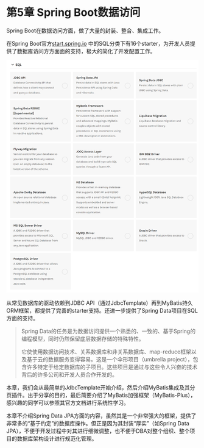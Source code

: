 # 第5章 Spring Boot数据访问

Spring Boot在数据访问方面，做了大量的封装、整合、集成工作。

在Spring Boot官方[start.spring.io](http://start.spring.io/) 中的SQL分类下有16个starter，为开发人员提供了数据库访问方方面面的支持，极大的简化了开发配置工作。

![image-20191116220043447](images/image-20191116220043447.png)

从常见数据库的驱动依赖到JDBC API（通过JdbcTemplate）再到MyBatis持久ORM框架，都提供了完善的starter支持。还进一步提供了Spring Data项目在SQL方面的支持。

> Spring Data的任务是为数据访问提供一个熟悉的、一致的、基于Spring的编程模型，同时仍然保留底层数据存储的特殊特性。
>
> 它使使用数据访问技术、关系数据库和非关系数据库、map-reduce框架以及基于云的数据服务变得容易。这是一个伞形项目（umbrella project），包含许多特定于给定数据库的子项目。这些项目是通过与这些令人兴奋的技术背后的许多公司和开发人员合作开发的。

本章，我们会从最简单的JdbcTemplate开始介绍，然后介绍MyBatis集成及其分页插件。出于分享的目的，最后简要介绍了MyBatis加强框架（MyBatis-Plus），感兴趣的同学可以参照其官方文档进行系统性学习。

本章不介绍Spring Data JPA方面的内容，虽然其是一个非常强大的框架，提供了非常多的“基于约定”的数据库操作。但正是因为其封装“厚实”（如Spring Data JPA），不便于开发过程中对其进行细微调整，也不便于DBA对整个组织、整个项目的数据库架构设计进行规范化管理。

